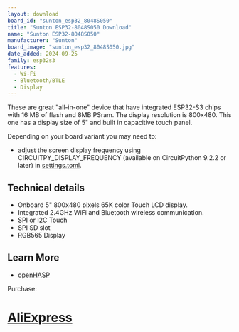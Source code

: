 ```yaml
---
layout: download
board_id: "sunton_esp32_8048S050"
title: "Sunton ESP32-8048S050 Download"
name: "Sunton ESP32-8048S050"
manufacturer: "Sunton"
board_image: "sunton_esp32_8048S050.jpg"
date_added: 2024-09-25
family: esp32s3
features:
  - Wi-Fi
  - Bluetooth/BTLE
  - Display
---
```


These are great "all-in-one" device that have integrated ESP32-S3 chips with 16 MB of flash and 8MB PSram. The display resolution is 800x480. This one has a display size of 5" and built in capacitive touch panel.

Depending on your board variant you may need to:
 - adjust the screen display frequency using CIRCUITPY_DISPLAY_FREQUENCY (available on CircuitPython 9.2.2 or later) in [settings.toml](https://docs.circuitpython.org/en/latest/docs/environment.html).

## Technical details

 - Onboard 5" 800x480 pixels 65K color Touch LCD display.
 - Integrated 2.4GHz WiFi and Bluetooth wireless communication.
 - SPI or I2C Touch
 - SPI SD slot
 - RGB565 Display

## Learn More

* [openHASP](https://www.openhasp.com/0.7.0/hardware/sunton/esp32-8048s0xx/)

Purchase:
# [AliExpress](https://www.aliexpress.us/item/3256804766379290.html)

